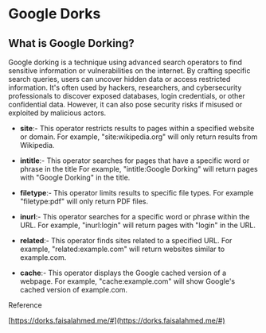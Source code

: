 # **Google Dorks** #

## **What is Google Dorking?**  ##

Google dorking is a technique using advanced search operators to find sensitive information or vulnerabilities on the internet. By crafting specific search queries, users can uncover hidden data or access restricted information. It's often used by hackers, researchers, and cybersecurity professionals to discover exposed databases, login credentials, or other confidential data. However, it can also pose security risks if misused or exploited by malicious actors.

* **site**:- This operator restricts results to pages within a specified website or domain. For example, "site:wikipedia.org" will only return results from Wikipedia.

* **intitle**:- This operator searches for pages that have a specific word or phrase in the title For example, "intitle:Google Dorking" will return pages with "Google Dorking" in the title.

* **filetype**:- This operator limits results to specific file types. For example "filetype:pdf" will only return PDF files.

* **inurl**:- This operator searches for a specific word or phrase within the URL. For example, "inurl:login" will return pages with "login" in the URL.

* **related**:- This operator finds sites related to a specified URL. For example, "related:example.com" will return websites similar to example.com.

* **cache**:- This operator displays the Google cached version of a webpage. For example, "cache:example.com" will show Google's cached version of example.com.

Reference  

[https://dorks.faisalahmed.me/#](https://dorks.faisalahmed.me/#)

